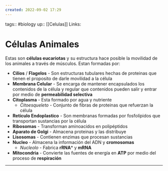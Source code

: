 ```yaml
---
created: 2022-09-02 17:29
---
```

tags:: #biology
up:: [[Celulas]]
Links: 
# Células Animales
Estas son **células eucariotas** y su estructura hace posible la movilidad de los animales a través de músculos. Estan formadas por:
- **Cilios** / **Flagelos** - Son estructuras tubulares hechas de proteinas que tienen el proposito de darle movilidad a la célula
- **Membrana Celular** - Se encarga de mantener encapsulados los contenidos de la célula y regular que contenidos pueden salir y entrar por medio de **permeabilidad selectiva**
- **Citoplasma** - Esta formado por agua y nutriente
	- *Citoesqueleto* - Conjunto de fibras de proteinas que refuerzan la célula
- **Retículo Endoplastico** - Son membranas formadas por fosfolípidos que transportan sustancias por la célula
- **Ribosomas** - Transforman aminoacidos en polipéptidos
- **Aparato de Golgi** - Almacena proteinas y las distribuye
- **Lisosomas** - Contienen enzimas que procesan sustancias
- **Nucleo** - Almacena la información del ADN y **cromosomas**
	- *Nucleolo* - Fabrica **rRNA*** y **mRNA**
- **Mitocondria** - Convierte las fuentes de energía en **ATP** por medio del proceso de **respiración**
___
